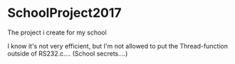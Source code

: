 # SchoolProject2017
The project i create for my school



I know it's not very efficient, but I'm not allowed to put the Thread-function outside of RS232.c.... (School secrets....)
